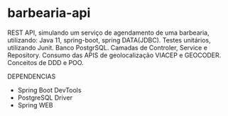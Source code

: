 # barbearia-api
REST API, simulando um serviço de agendamento de uma barbearia, utilizando: Java 11, spring-boot, spring DATA(JDBC).
Testes unitários, utilizando Junit. 
Banco PostgrSQL. 
Camadas de Controler, Service e Repository. 
Consumo das APIS de geolocalização VIACEP e GEOCODER.
Conceitos de DDD e POO.   

DEPENDENCIAS
 - Spring Boot DevTools
 - PostgreSQL Driver
 - Spring WEB
